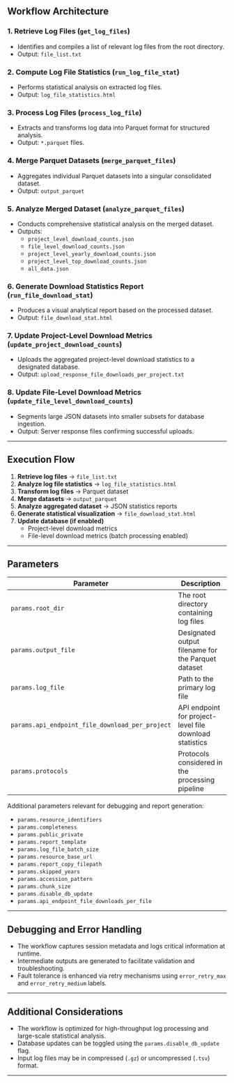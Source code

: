 
## **Workflow Architecture**
### **1. Retrieve Log Files (`get_log_files`)**
- Identifies and compiles a list of relevant log files from the root directory.
- Output: `file_list.txt`

### **2. Compute Log File Statistics (`run_log_file_stat`)**
- Performs statistical analysis on extracted log files.
- Output: `log_file_statistics.html`

### **3. Process Log Files (`process_log_file`)**
- Extracts and transforms log data into Parquet format for structured analysis.
- Output: `*.parquet` files.

### **4. Merge Parquet Datasets (`merge_parquet_files`)**
- Aggregates individual Parquet datasets into a singular consolidated dataset.
- Output: `output_parquet`

### **5. Analyze Merged Dataset (`analyze_parquet_files`)**
- Conducts comprehensive statistical analysis on the merged dataset.
- Outputs:
  - `project_level_download_counts.json`
  - `file_level_download_counts.json`
  - `project_level_yearly_download_counts.json`
  - `project_level_top_download_counts.json`
  - `all_data.json`

### **6. Generate Download Statistics Report (`run_file_download_stat`)**
- Produces a visual analytical report based on the processed dataset.
- Output: `file_download_stat.html`

### **7. Update Project-Level Download Metrics (`update_project_download_counts`)**
- Uploads the aggregated project-level download statistics to a designated database.
- Output: `upload_response_file_downloads_per_project.txt`

### **8. Update File-Level Download Metrics (`update_file_level_download_counts`)**
- Segments large JSON datasets into smaller subsets for database ingestion.
- Output: Server response files confirming successful uploads.

---

## **Execution Flow**
1. **Retrieve log files** → `file_list.txt`
2. **Analyze log file statistics** → `log_file_statistics.html`
3. **Transform log files** → Parquet dataset
4. **Merge datasets** → `output_parquet`
5. **Analyze aggregated dataset** → JSON statistics reports
6. **Generate statistical visualization** → `file_download_stat.html`
7. **Update database (if enabled)**
   - Project-level download metrics
   - File-level download metrics (batch processing enabled)

---


## **Parameters**
| Parameter | Description |
|-----------|-------------|
| `params.root_dir` | The root directory containing log files |
| `params.output_file` | Designated output filename for the Parquet dataset |
| `params.log_file` | Path to the primary log file |
| `params.api_endpoint_file_download_per_project` | API endpoint for project-level file download statistics |
| `params.protocols` | Protocols considered in the processing pipeline |

Additional parameters relevant for debugging and report generation:
- `params.resource_identifiers`
- `params.completeness`
- `params.public_private`
- `params.report_template`
- `params.log_file_batch_size`
- `params.resource_base_url`
- `params.report_copy_filepath`
- `params.skipped_years`
- `params.accession_pattern`
- `params.chunk_size`
- `params.disable_db_update`
- `params.api_endpoint_file_downloads_per_file`

---

## **Debugging and Error Handling**
- The workflow captures session metadata and logs critical information at runtime.
- Intermediate outputs are generated to facilitate validation and troubleshooting.
- Fault tolerance is enhanced via retry mechanisms using `error_retry_max` and `error_retry_medium` labels.

---

## **Additional Considerations**
- The workflow is optimized for high-throughput log processing and large-scale statistical analysis.
- Database updates can be toggled using the `params.disable_db_update` flag.
- Input log files may be in compressed (`.gz`) or uncompressed (`.tsv`) format.

---
